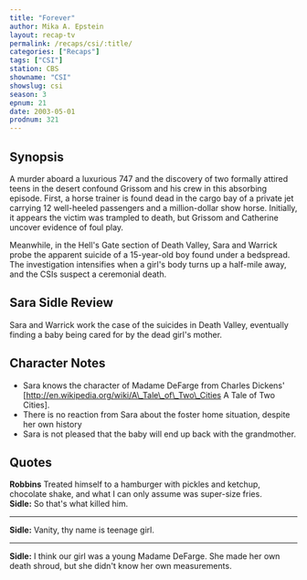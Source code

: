 ```yaml
---
title: "Forever"
author: Mika A. Epstein
layout: recap-tv
permalink: /recaps/csi/:title/
categories: ["Recaps"]
tags: ["CSI"]
station: CBS
showname: "CSI"
showslug: csi
season: 3  
epnum: 21
date: 2003-05-01
prodnum: 321  
---
```


## Synopsis

A murder aboard a luxurious 747 and the discovery of two formally attired teens in the desert confound Grissom and his crew in this absorbing episode. First, a horse trainer is found dead in the cargo bay of a private jet carrying 12 well-heeled passengers and a million-dollar show horse. Initially, it appears the victim was trampled to death, but Grissom and Catherine uncover evidence of foul play.

Meanwhile, in the Hell's Gate section of Death Valley, Sara and Warrick probe the apparent suicide of a 15-year-old boy found under a bedspread. The investigation intensifies when a girl's body turns up a half-mile away, and the CSIs suspect a ceremonial death.

## Sara Sidle Review

Sara and Warrick work the case of the suicides in Death Valley, eventually finding a baby being cared for by the dead girl's mother.

## Character Notes

* Sara knows the character of Madame DeFarge from Charles Dickens' [http://en.wikipedia.org/wiki/A\_Tale\_of\_Two\_Cities A Tale of Two Cities].  
* There is no reaction from Sara about the foster home situation, despite her own history  
* Sara is not pleased that the baby will end up back with the grandmother.

## Quotes

**Robbins** Treated himself to a hamburger with pickles and ketchup, chocolate shake, and what I can only assume was super-size fries.  
**Sidle:** So that's what killed him.  

- - -

**Sidle:** Vanity, thy name is teenage girl.
  

- - -

**Sidle:** I think our girl was a young Madame DeFarge. She made her own death shroud, but she didn't know her own measurements.

